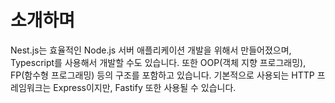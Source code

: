 # 소개하며

Nest.js는 효율적인 Node.js 서버 애플리케이션 개발을 위해서 만들어졌으며, Typescript를 사용해서 개발할 수도 있습니다. 또한 OOP(객체 지향 프로그래밍), FP(함수형 프로그래밍) 등의 구조를 포함하고 있습니다. 기본적으로 사용되는 HTTP 프레임워크는 Express이지만, Fastify 또한 사용될 수 있습니다.
